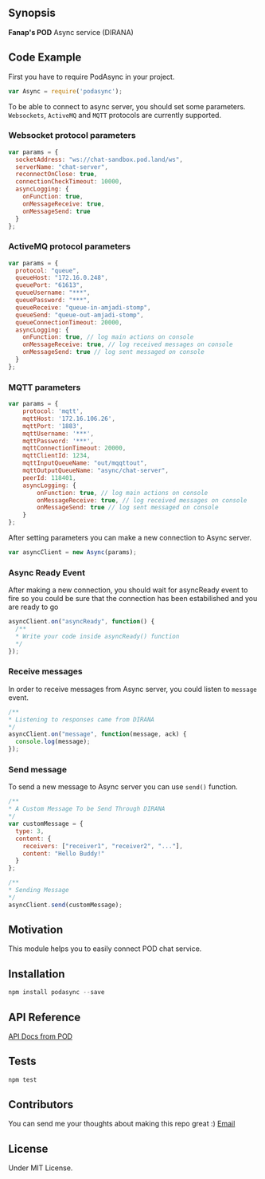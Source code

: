 ## Synopsis

**Fanap's POD** Async service (DIRANA)

## Code Example

First you have to require PodAsync in your project.

```javascript
var Async = require('podasync');
```

To be able to connect to async server, you should set some parameters. `Websockets`, `ActiveMQ` and `MQTT` protocols are currently supported.

### Websocket protocol parameters

```javascript
var params = {
  socketAddress: "ws://chat-sandbox.pod.land/ws",
  serverName: "chat-server",
  reconnectOnClose: true,
  connectionCheckTimeout: 10000,
  asyncLogging: {
    onFunction: true,
    onMessageReceive: true,
    onMessageSend: true
  }
};
```

### ActiveMQ protocol parameters

```javascript
var params = {
  protocol: "queue",
  queueHost: "172.16.0.248",
  queuePort: "61613",
  queueUsername: "***",
  queuePassword: "***",
  queueReceive: "queue-in-amjadi-stomp",
  queueSend: "queue-out-amjadi-stomp",
  queueConnectionTimeout: 20000,
  asyncLogging: {
    onFunction: true, // log main actions on console
    onMessageReceive: true, // log received messages on console
    onMessageSend: true // log sent messaged on console
  }
};
```

### MQTT parameters

```javascript
var params = {
    protocol: 'mqtt',
    mqttHost: '172.16.106.26',
    mqttPort: '1883',
    mqttUsername: '***',
    mqttPassword: '***',
    mqttConnectionTimeout: 20000,
    mqttClientId: 1234,
    mqttInputQueueName: "out/mqqttout",
    mqttOutputQueueName: "async/chat-server",
    peerId: 118401,
    asyncLogging: {
        onFunction: true, // log main actions on console
        onMessageReceive: true, // log received messages on console
        onMessageSend: true // log sent messaged on console
    }
};
```

After setting parameters you can make a new connection to Async server.

```javascript
var asyncClient = new Async(params);
```

### Async Ready Event

After making a new connection, you should wait for asyncReady event to fire so you could be sure that the connection has been estabilished and you are ready to go

```javascript
asyncClient.on("asyncReady", function() {
  /**
  * Write your code inside asyncReady() function
  */
});
```

### Receive messages

In order to receive messages from Async server, you could listen to `message` event.

```javascript
/**
* Listening to responses came from DIRANA
*/
asyncClient.on("message", function(message, ack) {
  console.log(message);
});
```

### Send message

To send a new message to Async server you can use `send()` function.

```javascript
/**
* A Custom Message To be Send Through DIRANA
*/
var customMessage = {
  type: 3,
  content: {
    receivers: ["receiver1", "receiver2", "..."],
    content: "Hello Buddy!"
  }
};

/**
* Sending Message
*/
asyncClient.send(customMessage);
```

## Motivation

This module helps you to easily connect POD chat service.

## Installation

```javascript
npm install podasync --save
```

## API Reference

[API Docs from POD](http://www.fanapium.com)

## Tests

```javascript
npm test
```

## Contributors

You can send me your thoughts about making this repo great :)
[Email](masoudmanson@gmail.com)

## License

Under MIT License.
